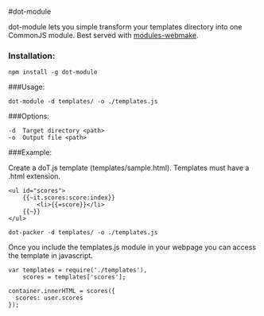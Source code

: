 #dot-module

dot-module lets you simple transform your templates directory into one CommonJS module. Best served with [modules-webmake](https://github.com/medikoo/modules-webmake).

### Installation:

```	
npm install -g dot-module
```

###Usage:  

```
dot-module -d templates/ -o ./templates.js
```

###Options:

	-d 	Target directory <path>
	-o	Output file <path>
	

###Example:
	
Create a doT.js template (templates/sample.html).  Templates must have a .html extension.

	<ul id="scores">
		{{~it.scores:score:index}}
			<li>{{=score}}</li>
		{{~}}
	</ul>

	dot-packer -d templates/ -o ./templates.js
	
Once you include the templates.js module in your webpage you can access
the template in javascript.

```
var templates = require('./templates'),
	scores = templates['scores'];
	
container.innerHTML = scores({
  scores: user.scores
});

```